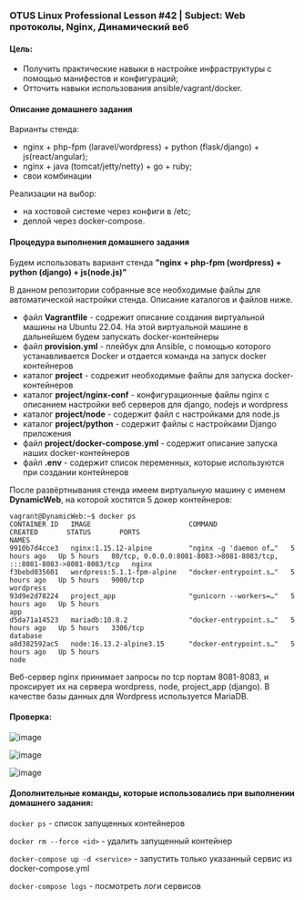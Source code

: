 ### OTUS Linux Professional Lesson #42 | Subject: Web протоколы, Nginx, Динамический веб

#### Цель: 
- Получить практические навыки в настройке инфраструктуры с помощью манифестов и конфигураций;
- Отточить навыки использования ansible/vagrant/docker.

#### Описание домашнего задания
Варианты стенда:
- nginx + php-fpm (laravel/wordpress) + python (flask/django) + js(react/angular);
- nginx + java (tomcat/jetty/netty) + go + ruby;
- свои комбинации

Реализации на выбор:
- на хостовой системе через конфиги в /etc;
- деплой через docker-compose.

#### Процедура выполнения домашнего задания

Будем использовать вариант стенда __"nginx + php-fpm (wordpress) + python (django) + js(node.js)"__

В данном репозитории собранные все необходимые файлы для автоматической настройки стенда. Описание каталогов и файлов ниже.

- файл __Vagrantfile__ - содрежит описание создания виртуальной машины на Ubuntu 22.04. На этой виртуальной машине в дальнейшем будем запускать docker-контейнеры
- файл __provision.yml__ - плейбук для Ansible, с помощью которого устанавливается Docker и отдается команда на запуск docker контейнеров
- каталог __project__ - содрежит необходимые файлы для запуска docker-контейнеров
- каталог __project/nginx-conf__ - конфигурационные файлы nginx с описанием настройки веб серверов для django, nodejs и wordpress
- каталог __project/node__ - содержит файл с настройками для node.js
- каталог __project/python__ - содержит файлы с настройками Django приложения
- файл __project/docker-compose.yml__ - содержит описание запуска наших docker-контейнеров
- файл __.env__ - содержит список переменных, которые используются при создании контейнеров

После развёртнывания стенда имеем виртуальную машину с именем __DynamicWeb__, на которой хостятся 5 докер контейнеров:
```
vagrant@DynamicWeb:~$ docker ps
CONTAINER ID   IMAGE                        COMMAND                  CREATED       STATUS       PORTS                                                                   NAMES
9910b7d4cce3   nginx:1.15.12-alpine         "nginx -g 'daemon of…"   5 hours ago   Up 5 hours   80/tcp, 0.0.0.0:8081-8083->8081-8083/tcp, :::8081-8083->8081-8083/tcp   nginx
f3bebd035601   wordpress:5.1.1-fpm-alpine   "docker-entrypoint.s…"   5 hours ago   Up 5 hours   9000/tcp                                                                wordpress
93d9e2d78224   project_app                  "gunicorn --workers=…"   5 hours ago   Up 5 hours                                                                           app
d5da71a14523   mariadb:10.8.2               "docker-entrypoint.s…"   5 hours ago   Up 5 hours   3306/tcp                                                                database
a8d382592ac5   node:16.13.2-alpine3.15      "docker-entrypoint.s…"   5 hours ago   Up 5 hours                                                                           node
```

Веб-сервер nginx принимает запросы по tcp портам 8081-8083, и проксирует их на сервера wordpress, node, project_app (django). В качестве базы данных для Wordpress используется MariaDB.

#### Проверка: 
![image](https://github.com/user-attachments/assets/87e6944e-fa9f-4408-b60d-31f7bd02e5df)

![image](https://github.com/user-attachments/assets/da1cf174-7bdd-458d-a305-5474fb05cf89)

![image](https://github.com/user-attachments/assets/1946e416-2882-4b1e-a0a4-d03388e04d03)


#### Дополнительные команды, которые использовались при выполнении домашнего задания:

`docker ps` - список запущенных контейнеров

`docker rm --force <id>` - удалить запущенный контейнер  

`docker-compose up -d <service>` - запустить только указанный сервис из docker-compose.yml

`docker-compose logs` - посмотреть логи сервисов

